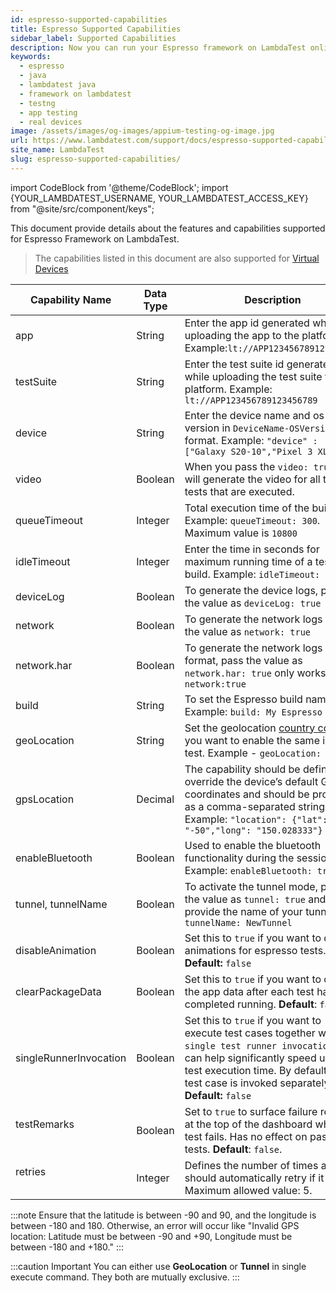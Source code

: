 ```yaml
---
id: espresso-supported-capabilities
title: Espresso Supported Capabilities
sidebar_label: Supported Capabilities
description: Now you can run your Espresso framework on LambdaTest online grid of 3000+ real desktop browsers and real operating systems with its supported capabilities.
keywords:
  - espresso
  - java
  - lambdatest java
  - framework on lambdatest
  - testng
  - app testing
  - real devices
image: /assets/images/og-images/appium-testing-og-image.jpg
url: https://www.lambdatest.com/support/docs/espresso-supported-capabilities/
site_name: LambdaTest
slug: espresso-supported-capabilities/
---
```


import CodeBlock from '@theme/CodeBlock';
import {YOUR_LAMBDATEST_USERNAME, YOUR_LAMBDATEST_ACCESS_KEY} from "@site/src/component/keys";

<script type="application/ld+json"
      dangerouslySetInnerHTML={{ __html: JSON.stringify({
       "@context": "https://schema.org",
        "@type": "BreadcrumbList",
        "itemListElement": [{
          "@type": "ListItem",
          "position": 1,
          "name": "Home",
          "item": "https://www.lambdatest.com"
        },{
          "@type": "ListItem",
          "position": 2,
          "name": "Support",
          "item": "https://www.lambdatest.com/support/docs/"
        },{
          "@type": "ListItem",
          "position": 3,
          "name": "Espresso Supported Capabilities",
          "item": "https://www.lambdatest.com/support/docs/espresso-supported-capabilities/"
        }]
      })
    }}
></script>

This document provide details about the features and capabilities supported for Espresso Framework on LambdaTest.

> The capabilities listed in this document are also supported for [Virtual Devices](/support/docs/app-automation-on-emulators-simulators/)

| Capability Name | Data Type | Description |
|------|-----------|-------------|
| app | String | Enter the app id generated while uploading the app to the platform. Example:`lt://APP123456789123456789` |
| testSuite | String | Enter the test suite id generated while uploading the test suite to the platform. Example: `lt://APP123456789123456789` |
| device | String | Enter the device name and os version in `DeviceName-OSVersion` format. Example: `"device" :  ["Galaxy S20-10","Pixel 3 XL-9"]` |
| video | Boolean | When you pass the `video: true`, it will generate the video for all the tests that are executed. |
| queueTimeout | Integer | Total execution time of the build. Example: `queueTimeout: 300`. Maximum value is `10800`|
| idleTimeout | Integer | Enter the time in seconds for maximum running time of a test in a build. Example: `idleTimeout: 120`|
| deviceLog | Boolean | To generate the device logs, pass the value as `deviceLog: true` |
| network | Boolean | To generate the network logs , pass the value as `network: true` |
| network.har | Boolean | To generate the network logs in .har format, pass the value as `network.har: true` only works with `network:true` |
| build | String | To set the Espresso build name. Example: `build: My Espresso Build`. |
| geoLocation | String | Set the geolocation [country code](/support/docs/appium-ip-geolocation/#supported-ip-geolocations) if you want to enable the same in your test. Example - `geoLocation: FR`|
| gpsLocation | Decimal | The capability should be defined to override the device’s default GPS coordinates and should be provided as a comma-separated string. Example: `"location": {"lat": "-50","long": "150.028333"}`|
| enableBluetooth | Boolean | Used to enable the bluetooth functionality during the session. Example: `enableBluetooth: true`|
| tunnel, tunnelName | Boolean | To activate the tunnel mode, pass the value as `tunnel: true` and provide the name of your tunnel as `tunnelName: NewTunnel` |
| disableAnimation | Boolean | Set this to `true` if you want to disable animations for espresso tests. **Default:** `false` |
| clearPackageData | Boolean | Set this to `true` if you want to clear the app data after each test has completed running. **Default**: `false` |
| singleRunnerInvocation | Boolean | Set this to `true` if you want to execute test cases together with a `single test runner invocation`.This can help significantly speed up the test execution time. By default, each test case is invoked separately. **Default:** `false` |
| testRemarks <br /> <br /> | Boolean | Set to `true` to surface failure remarks at the top of the dashboard when a test fails. Has no effect on passing tests. **Default**: `false`. |
| retries <br /> <br /> | Integer |Defines the number of times a test should automatically retry if it fails. Maximum allowed value: 5.|

:::note
Ensure that the latitude is between -90 and 90, and the longitude is between -180 and 180. Otherwise, an error will occur like "Invalid GPS location: Latitude must be between -90 and +90, Longitude must be between -180 and +180."
:::


<!-- | env | Map | This feature allows users to pass and retrieve environment variables (like STAGE, PROD, or DEV) during automated Android tests. That is, users can dynamically switch configurations between environments without changing the test code, enabling seamless testing across multiple setups. Learn more about [Environment Variables](https://www.lambdatest.com/support/docs/espresso-env-variables-settings/) | -->
:::caution Important
You can either use **GeoLocation** or **Tunnel** in single execute command. They both are mutually exclusive.
:::